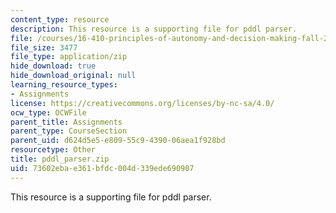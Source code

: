 ```yaml
---
content_type: resource
description: This resource is a supporting file for pddl parser.
file: /courses/16-410-principles-of-autonomy-and-decision-making-fall-2010/73602ebae361bfdc004d339ede690907_pddl_parser.zip
file_size: 3477
file_type: application/zip
hide_download: true
hide_download_original: null
learning_resource_types:
- Assignments
license: https://creativecommons.org/licenses/by-nc-sa/4.0/
ocw_type: OCWFile
parent_title: Assignments
parent_type: CourseSection
parent_uid: d624d5e5-e809-55c9-4390-06aea1f928bd
resourcetype: Other
title: pddl_parser.zip
uid: 73602eba-e361-bfdc-004d-339ede690907
---
```

This resource is a supporting file for pddl parser.